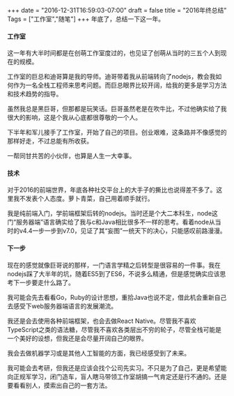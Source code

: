 +++
date = "2016-12-31T16:59:03-07:00"
draft = false
title = "2016年终总结"
Tags = ["工作室","随笔"]
+++
年底了，总结一下这一年。

#### 工作室

这一年有大半时间都是在创萌工作室度过的，也见证了创萌从当时的三五个人到现在的规模。

工作室的巨总和迪哥算是我的导师。迪哥带着我从前端转向了nodejs，教会我如何作为一名全栈工程师来思考问题。而巨总眼界比较开阔，给我的更多是学习方法和技术趋势的指导。

虽然我总是黑巨哥，但那都是玩笑话。巨哥虽然老是在吹牛比，不过他确实给了我很大的影响，这是个我从心底都很尊敬的一个人。

下半年和军儿接手了工作室，开始了自己的项目。创业艰难，这条路并不像感觉的那样好走，不过总能有所收获。

一帮同甘共苦的小伙伴，也算是人生一大幸事。

#### 技术

对于2016的前端世界，年底各种社交平台上的大手子的撕比也说得差不多了。这里我不发表个人态度。萝卜青菜，自己用着顺手就行。

我是纯前端入门，学前端框架后转的nodejs。当时还是个大二本科生，node这门“服务器端”语言确实给了我与c和Java相比很多不一样的思考。看着node从当时的v4.4一步一步到v7.0，见证了其“妄图”一统天下的决心，只能感叹前路漫漫。

#### 下一步

现在的感觉就像巨哥说的那样，一门语言学精之后转型是很容易的一件事。我在nodejs踩了大半年的坑，随着ES5到了ES6，不说多么精通，但是感觉确实应该思考下一步要走什么路了。

我可能会先去看看Go，Ruby的设计思想，重拾Java也说不定，借此机会重新自己去感受下web服务器端语言的发展潮流。

我还是会去使用各种前端框架，也会去做React Native。尽管我不喜欢TypeScript之类的语法糖，尽管我不喜欢各类层出不穷的轮子，尽管全栈可能是一个美好的设想，但我还是会尽量开阔自己的眼界。

我会去做机器学习或是其他人工智能的方面，我已经感受到了未来。

我可能会去考研，但我还是应该会找个公司先实习。不只是为了自己，更是希望能向正规军学习，闭门造车，盲人瞎马带领工作室胡搞一气肯定还是行不通的。还是要看看别人，摸索出自己的一套方法。


